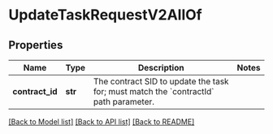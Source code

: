 # UpdateTaskRequestV2AllOf

## Properties
Name | Type | Description | Notes
------------ | ------------- | ------------- | -------------
**contract_id** | **str** | The contract SID to update the task for; must match the &#x60;contractId&#x60; path parameter. | 

[[Back to Model list]](../README.md#documentation-for-models) [[Back to API list]](../README.md#documentation-for-api-endpoints) [[Back to README]](../README.md)


